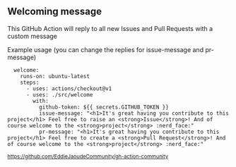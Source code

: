 ## Welcoming message
This GitHub Action will reply to all new Issues and Pull Requests with a custom message

Example usage (you can change the replies for issue-message and pr-message)

```
  welcome:
    runs-on: ubuntu-latest
    steps:
      - uses: actions/checkout@v1
      - uses: ./src/welcome
        with:
          github-token: ${{ secrets.GITHUB_TOKEN }}
          issue-message: "<h1>It's great having you contribute to this project</h1> Feel free to raise an <strong>Issue</strong>! And of course welcome to the <strong>project</strong> :nerd_face:"
          pr-message: "<h1>It's great having you contribute to this project</h1> Feel free to create a <strong>Pull Request</strong>! And of course welcome to the <strong>project</strong> :nerd_face:"
```

<small>https://github.com/EddieJaoudeCommunity/gh-action-community</small>